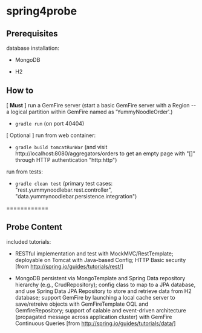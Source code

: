 spring4probe
============

## Prerequisites 

database installation:

* MongoDB 

* H2

## How to

[ **Must** ] run a GemFire server (start a basic GemFire server with a Region -- a logical partition within GemFire named as 'YummyNoodleOrder'.) 

* `gradle run` (on port 40404)

[ Optional ] run from web container:

* `gradle build tomcatRunWar` (and visit http://localhost:8080/aggregators/orders to get an empty page with "[]" through HTTP authentication "http:http")

run from tests:

* `gradle clean test` (primary test cases: "rest.yummynoodlebar.rest.controller", "data.yummynoodlebar.persistence.integration")

============
## Probe Content

included tutorials:

* RESTful implementation and test with MockMVC/RestTemplate; deployable on Tomcat with Java-based Config; HTTP Basic security [from http://spring.io/guides/tutorials/rest/]

* MongoDB persistent via MongoTemplate and Spring Data repository hierarchy (e.g., CrudRepository); config class to map to a JPA database, and use Spring Data JPA Repository to store and retrieve data from H2 database; support GemFire by launching a local cache server to save/retreive objects with GemFireTemplate OQL and GemfireRepository; support of calable and event-driven architecture (propagated message across application cluster) with GemFire Continuous Queries [from http://spring.io/guides/tutorials/data/]

